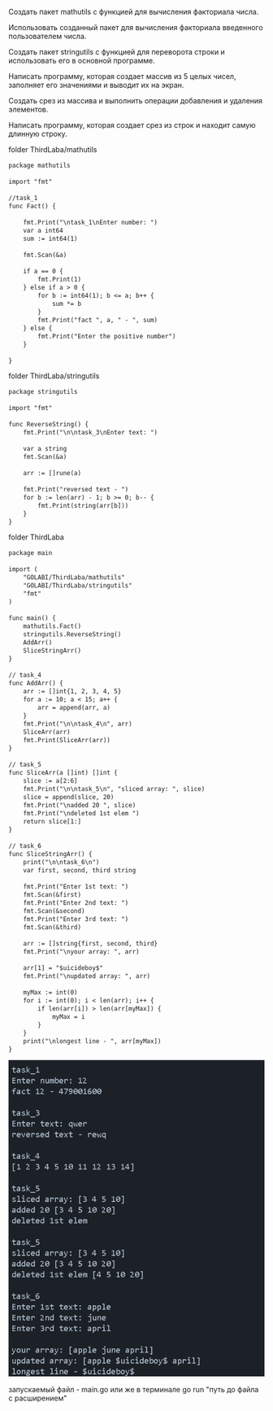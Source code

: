 Создать пакет mathutils с функцией для вычисления факториала числа.

Использовать созданный пакет для вычисления факториала введенного пользователем числа.

Создать пакет stringutils с функцией для переворота строки и использовать его в основной программе.

Написать программу, которая создает массив из 5 целых чисел, заполняет его значениями и выводит их на экран.

Создать срез из массива и выполнить операции добавления и удаления элементов.

Написать программу, которая создает срез из строк и находит самую длинную строку.


folder ThirdLaba/mathutils

    package mathutils
    
    import "fmt"
    
    //task_1
    func Fact() {
    
    	fmt.Print("\ntask_1\nEnter number: ")
    	var a int64
    	sum := int64(1)
    
    	fmt.Scan(&a)
    
    	if a == 0 {
    		fmt.Print(1)
    	} else if a > 0 {
    		for b := int64(1); b <= a; b++ {
    			sum *= b
    		}
    		fmt.Print("fact ", a, " - ", sum)
    	} else {
    		fmt.Print("Enter the positive number")
    	}
    
    }
    
folder ThirdLaba/stringutils
    
    package stringutils
    
    import "fmt"
    
    func ReverseString() {
    	fmt.Print("\n\ntask_3\nEnter text: ")
    
    	var a string
    	fmt.Scan(&a)
    
    	arr := []rune(a)
    
    	fmt.Print("reversed text - ")
    	for b := len(arr) - 1; b >= 0; b-- {
    		fmt.Print(string(arr[b]))
    	}
    }
    
folder ThirdLaba
    
    package main
    
    import (
    	"GOLABI/ThirdLaba/mathutils"
    	"GOLABI/ThirdLaba/stringutils"
    	"fmt"
    )
    
    func main() {
    	mathutils.Fact()
    	stringutils.ReverseString()
    	AddArr()
    	SliceStringArr()
    }
    
    // task_4
    func AddArr() {
    	arr := []int{1, 2, 3, 4, 5}
    	for a := 10; a < 15; a++ {
    		arr = append(arr, a)
    	}
    	fmt.Print("\n\ntask_4\n", arr)
    	SliceArr(arr)
    	fmt.Print(SliceArr(arr))
    }
    
    // task_5
    func SliceArr(a []int) []int {
    	slice := a[2:6]
    	fmt.Print("\n\ntask_5\n", "sliced array: ", slice)
    	slice = append(slice, 20)
    	fmt.Print("\nadded 20 ", slice)
    	fmt.Print("\ndeleted 1st elem ")
    	return slice[1:]
    }
    
    // task_6
    func SliceStringArr() {
    	print("\n\ntask_6\n")
    	var first, second, third string
    
    	fmt.Print("Enter 1st text: ")
    	fmt.Scan(&first)
    	fmt.Print("Enter 2nd text: ")
    	fmt.Scan(&second)
    	fmt.Print("Enter 3rd text: ")
    	fmt.Scan(&third)
    
    	arr := []string{first, second, third}
    	fmt.Print("\nyour array: ", arr)
    
    	arr[1] = "$uicideboy$"
    	fmt.Print("\nupdated array: ", arr)
    
    	myMax := int(0)
    	for i := int(0); i < len(arr); i++ {
    		if len(arr[i]) > len(arr[myMax]) {
    			myMax = i
    		}
    	}
    	print("\nlongest line - ", arr[myMax])
    }

![Image alt](https://github.com/1mpleX/3rdL/blob/main/ThirdLaba/image.png)

запускаемый файл - main.go
или же в терминале go run "путь до файла с расширением"
